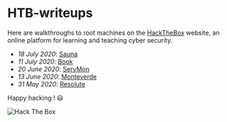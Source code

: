 # HTB-writeups
Here are walkthroughs to root machines on the [HackTheBox](https://www.hackthebox.eu) website, an online platform for learning and teaching cyber security.  


- _18 July 2020_: [Sauna](https://github.com/flast101/HTB-writeups/tree/master/sauna)
- _11 July 2020_: [Book](https://github.com/flast101/HTB-writeups/tree/master/book) 
- _20 June 2020_: [ServMon](https://github.com/flast101/HTB-writeups/tree/master/servmon)
- _13 June 2020_: [Monteverde](https://github.com/flast101/HTB-writeups/tree/master/monteverde)
- _31 May 2020_: [Resolute](https://github.com/flast101/HTB-writeups/tree/master/resolute)   
   
   


Happy hacking ! :smiley:

<img src="http://www.hackthebox.eu/badge/image/249498" alt="Hack The Box">

